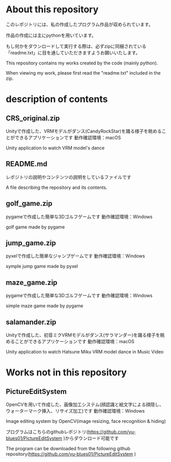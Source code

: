 # About this repository
このレポジトリには、私の作成したプログラム作品が収められています。

作品の作成には主にpythonを用いています。

もし何かをダウンロードして実行する際は、必ずzipに同梱されている「readme.txt」に目を通していただきますようお願いいたします。


This repository contains my works created by the code (mainly python).

When viewing my work, please first read the "readme.txt" included in the zip.

# description of contents

## CRS_original.zip 
Unityで作成した、VRMモデルがダンス(CandyRockStar)を踊る様子を眺めることができるアプリケーションです
動作確認環境：macOS


Unity application to watch VRM model's dance

## README.md
レポジトリの説明やコンテンツの説明をしているファイルです


A file describing the repository and its contents.


## golf_game.zip
pygameで作成した簡単な3Dゴルフゲームです
動作確認環境：Windows


golf game made by pygame

## jump_game.zip
pyxelで作成した簡単なジャンプゲームです
動作確認環境：Windows


symple jump game made by pyxel

## maze_game.zip
pygameで作成した簡単な3Dゴルフゲームです
動作確認環境：Windows


simple maze game made by pygame

## salamander.zip
Unityで作成した、初音ミクVRMモデルがダンス(サラマンダー)を踊る様子を眺めることができるアプリケーションです
動作確認環境：macOS


Unity application to watch Hatsune Miku VRM model dance in Music Video


# Works not in this repository
## PictureEditSystem
OpenCVを用いて作成した、画像加工システム(顔認識と絵文字による顔隠し、ウォーターマーク挿入、リサイズ加工)です
動作確認環境：Windows


Image editing system by OpenCV(image resizing, face recognition & hiding)


プログラムはこちらのgithubレポジトリ(https://github.com/yu-blues01/PictureEditSystem )からダウンロード可能です


The program can be downloaded from the following github repository(https://github.com/yu-blues01/PictureEditSystem )
